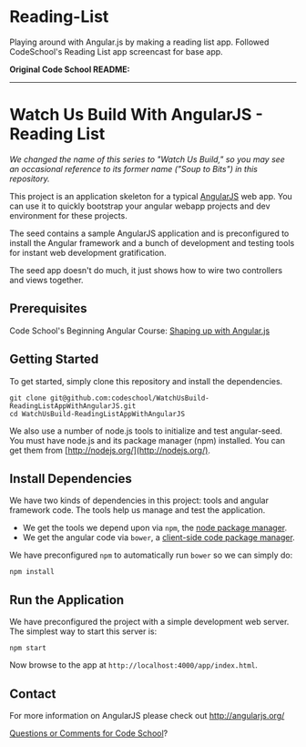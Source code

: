 # Reading-List
Playing around with Angular.js by making a reading list app. Followed CodeSchool's Reading List app screencast for base app.

**Original Code School README:**


----


# Watch Us Build With AngularJS - Reading List

*We changed the name of this series to "Watch Us Build," so you may see an occasional reference to its
former name ("Soup to Bits") in this repository.*

This project is an application skeleton for a typical [AngularJS](http://angularjs.org/) web app.
You can use it to quickly bootstrap your angular webapp projects and dev environment for these
projects.

The seed contains a sample AngularJS application and is preconfigured to install the Angular
framework and a bunch of development and testing tools for instant web development gratification.

The seed app doesn't do much, it just shows how to wire two controllers and views together.

## Prerequisites

Code School's Beginning Angular Course: [Shaping up with Angular.js](http://campus.codeschool.com/courses/shaping-up-with-angular-js/intro)

## Getting Started

To get started, simply clone this repository and install the dependencies.

```
git clone git@github.com:codeschool/WatchUsBuild-ReadingListAppWithAngularJS.git
cd WatchUsBuild-ReadingListAppWithAngularJS
```

We also use a number of node.js tools to initialize and test angular-seed. You must have node.js and
its package manager (npm) installed.  You can get them from [http://nodejs.org/](http://nodejs.org/).

## Install Dependencies

We have two kinds of dependencies in this project: tools and angular framework code.  The tools help
us manage and test the application.

* We get the tools we depend upon via `npm`, the [node package manager](https://www.npmjs.com/).
* We get the angular code via `bower`, a [client-side code package manager](http://bower.io/).

We have preconfigured `npm` to automatically run `bower` so we can simply do:

```
npm install
```

## Run the Application

We have preconfigured the project with a simple development web server.  The simplest way to start
this server is:

```
npm start
```

Now browse to the app at `http://localhost:4000/app/index.html`.

## Contact

For more information on AngularJS please check out http://angularjs.org/

[Questions or Comments for Code School](https://www.codeschool.com/support)?
